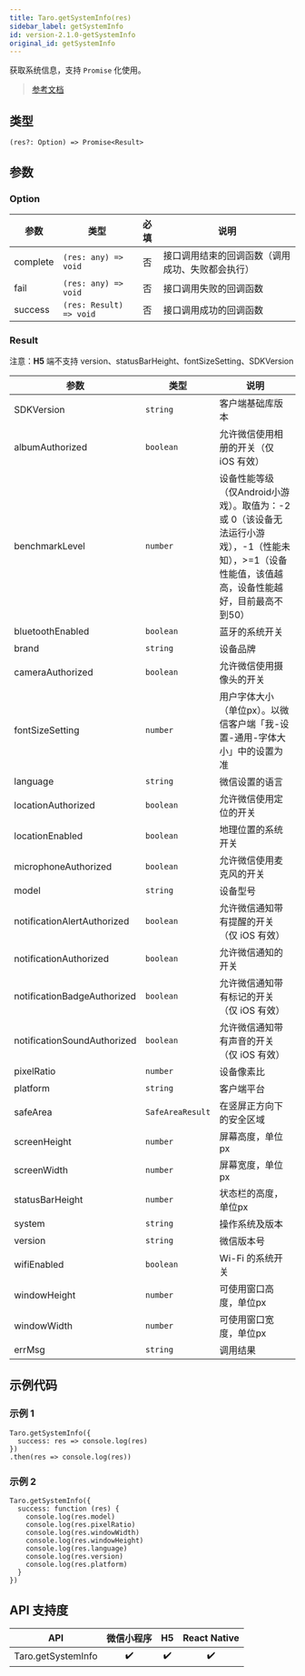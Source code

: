```yaml
---
title: Taro.getSystemInfo(res)
sidebar_label: getSystemInfo
id: version-2.1.0-getSystemInfo
original_id: getSystemInfo
---
```


获取系统信息，支持 `Promise` 化使用。

> [参考文档](https://developers.weixin.qq.com/miniprogram/dev/api/base/system/system-info/wx.getSystemInfo.html)

## 类型

```tsx
(res?: Option) => Promise<Result>
```

## 参数

### Option

<table>
  <thead>
    <tr>
      <th>参数</th>
      <th>类型</th>
      <th style="text-align:center">必填</th>
      <th>说明</th>
    </tr>
  </thead>
  <tbody>
    <tr>
      <td>complete</td>
      <td><code>(res: any) =&gt; void</code></td>
      <td style="text-align:center">否</td>
      <td>接口调用结束的回调函数（调用成功、失败都会执行）</td>
    </tr>
    <tr>
      <td>fail</td>
      <td><code>(res: any) =&gt; void</code></td>
      <td style="text-align:center">否</td>
      <td>接口调用失败的回调函数</td>
    </tr>
    <tr>
      <td>success</td>
      <td><code>(res: Result) =&gt; void</code></td>
      <td style="text-align:center">否</td>
      <td>接口调用成功的回调函数</td>
    </tr>
  </tbody>
</table>

### Result

注意：**H5** 端不支持 version、statusBarHeight、fontSizeSetting、SDKVersion

<table>
  <thead>
    <tr>
      <th>参数</th>
      <th>类型</th>
      <th>说明</th>
    </tr>
  </thead>
  <tbody>
    <tr>
      <td>SDKVersion</td>
      <td><code>string</code></td>
      <td>客户端基础库版本</td>
    </tr>
    <tr>
      <td>albumAuthorized</td>
      <td><code>boolean</code></td>
      <td>允许微信使用相册的开关（仅 iOS 有效）</td>
    </tr>
    <tr>
      <td>benchmarkLevel</td>
      <td><code>number</code></td>
      <td>设备性能等级（仅Android小游戏）。取值为：-2 或 0（该设备无法运行小游戏），-1（性能未知），&gt;=1（设备性能值，该值越高，设备性能越好，目前最高不到50）</td>
    </tr>
    <tr>
      <td>bluetoothEnabled</td>
      <td><code>boolean</code></td>
      <td>蓝牙的系统开关</td>
    </tr>
    <tr>
      <td>brand</td>
      <td><code>string</code></td>
      <td>设备品牌</td>
    </tr>
    <tr>
      <td>cameraAuthorized</td>
      <td><code>boolean</code></td>
      <td>允许微信使用摄像头的开关</td>
    </tr>
    <tr>
      <td>fontSizeSetting</td>
      <td><code>number</code></td>
      <td>用户字体大小（单位px）。以微信客户端「我-设置-通用-字体大小」中的设置为准</td>
    </tr>
    <tr>
      <td>language</td>
      <td><code>string</code></td>
      <td>微信设置的语言</td>
    </tr>
    <tr>
      <td>locationAuthorized</td>
      <td><code>boolean</code></td>
      <td>允许微信使用定位的开关</td>
    </tr>
    <tr>
      <td>locationEnabled</td>
      <td><code>boolean</code></td>
      <td>地理位置的系统开关</td>
    </tr>
    <tr>
      <td>microphoneAuthorized</td>
      <td><code>boolean</code></td>
      <td>允许微信使用麦克风的开关</td>
    </tr>
    <tr>
      <td>model</td>
      <td><code>string</code></td>
      <td>设备型号</td>
    </tr>
    <tr>
      <td>notificationAlertAuthorized</td>
      <td><code>boolean</code></td>
      <td>允许微信通知带有提醒的开关（仅 iOS 有效）</td>
    </tr>
    <tr>
      <td>notificationAuthorized</td>
      <td><code>boolean</code></td>
      <td>允许微信通知的开关</td>
    </tr>
    <tr>
      <td>notificationBadgeAuthorized</td>
      <td><code>boolean</code></td>
      <td>允许微信通知带有标记的开关（仅 iOS 有效）</td>
    </tr>
    <tr>
      <td>notificationSoundAuthorized</td>
      <td><code>boolean</code></td>
      <td>允许微信通知带有声音的开关（仅 iOS 有效）</td>
    </tr>
    <tr>
      <td>pixelRatio</td>
      <td><code>number</code></td>
      <td>设备像素比</td>
    </tr>
    <tr>
      <td>platform</td>
      <td><code>string</code></td>
      <td>客户端平台</td>
    </tr>
    <tr>
      <td>safeArea</td>
      <td><code>SafeAreaResult</code></td>
      <td>在竖屏正方向下的安全区域</td>
    </tr>
    <tr>
      <td>screenHeight</td>
      <td><code>number</code></td>
      <td>屏幕高度，单位px</td>
    </tr>
    <tr>
      <td>screenWidth</td>
      <td><code>number</code></td>
      <td>屏幕宽度，单位px</td>
    </tr>
    <tr>
      <td>statusBarHeight</td>
      <td><code>number</code></td>
      <td>状态栏的高度，单位px</td>
    </tr>
    <tr>
      <td>system</td>
      <td><code>string</code></td>
      <td>操作系统及版本</td>
    </tr>
    <tr>
      <td>version</td>
      <td><code>string</code></td>
      <td>微信版本号</td>
    </tr>
    <tr>
      <td>wifiEnabled</td>
      <td><code>boolean</code></td>
      <td>Wi-Fi 的系统开关</td>
    </tr>
    <tr>
      <td>windowHeight</td>
      <td><code>number</code></td>
      <td>可使用窗口高度，单位px</td>
    </tr>
    <tr>
      <td>windowWidth</td>
      <td><code>number</code></td>
      <td>可使用窗口宽度，单位px</td>
    </tr>
    <tr>
      <td>errMsg</td>
      <td><code>string</code></td>
      <td>调用结果</td>
    </tr>
  </tbody>
</table>

## 示例代码

### 示例 1

```tsx
Taro.getSystemInfo({
  success: res => console.log(res)
})
.then(res => console.log(res))
```

### 示例 2

```tsx
Taro.getSystemInfo({
  success: function (res) {
    console.log(res.model)
    console.log(res.pixelRatio)
    console.log(res.windowWidth)
    console.log(res.windowHeight)
    console.log(res.language)
    console.log(res.version)
    console.log(res.platform)
  }
})
```

## API 支持度

| API | 微信小程序 | H5 | React Native |
| :---: | :---: | :---: | :---: |
| Taro.getSystemInfo | ✔️ | ✔️ | ✔️ |
